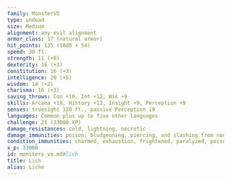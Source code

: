 ```yaml
---
family: MonsterVO
type: undead
size: Medium
alignment: any evil alignment
armor_class: 17 (natural armor)
hit_points: 135 (18d8 + 54)
speed: 30 ft.
strength: 11 (+0)
dexterity: 16 (+3)
constitution: 16 (+3)
intelligence: 20 (+5)
wisdom: 14 (+2)
charisma: 16 (+3)
saving_throws: Con +10, Int +12, Wis +9
skills: Arcana +18, History +12, Insight +9, Perception +9
senses: truesight 120 ft., passive Perception 19
languages: Common plus up to five other languages
challenge: 21 (33000 XP)
damage_resistances: cold, lightning, necrotic
damage_immunities: poison; bludgeoning, piercing, and slashing from nonmagical attacks
condition_immunities: charmed, exhaustion, frightened, paralyzed, poisoned
x_p: 33000
id: monsters_vo.md#lich
title: Lich
alias: Liche
---
```


